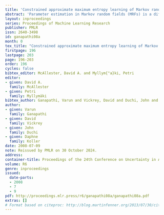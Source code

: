 ```yaml
---
title: 'Constrained approximate maximum entropy learning of Markov random fields'
abstract: 'Parameter estimation in Markov random fields (MRFs) is a difficult task, in which inference over the network is run in the inner loop of a gradient descent procedure. Replacing exact inference with approximate methods such as loopy belief propagation (LBP) can suffer from poor convergence. In this paper, we provide a different approach for combining MRF learning and Bethe approximation. We consider the dual of maximum likelihood Markov network learning — maximizing entropy with moment matching constraints — and then approximate both the objective and the constraints in the resulting optimization problem. Unlike previous work along these lines (Teh \&amp; Welling, 2003), our formulation allows parameter sharing between features in a general log-linear model, parameter regularization and conditional training. We show that piecewise training (Sutton \&amp; McCallum, 2005) is a very restricted special case of this formulation. We study two optimization strategies: one based on a single convex approximation and one that uses repeated convex approximations. We show results on several real-world networks that demonstrate that these algorithms can significantly outperform learning with loopy and piece-wise. Our results also provide a framework for analyzing the trade-offs of different relaxations of the entropy objective and of the constraints.'
layout: inproceedings
series: Proceedings of Machine Learning Research
publisher: PMLR
issn: 2640-3498
id: ganapathi08a
month: 0
tex_title: "Constrained approximate maximum entropy learning of Markov random fields"
firstpage: 196
lastpage: 203
page: 196-203
order: 196
cycles: false
bibtex_editor: McAllester, David A. and Myllym{"a}ki, Petri
editor:
- given: David A.
  family: McAllester
- given: Petri
  family: Myllymäki
bibtex_author: Ganapathi, Varun and Vickrey, David and Duchi, John and Koller, Daphne
author:
- given: Varun
  family: Ganapathi
- given: David
  family: Vickrey
- given: John
  family: Duchi
- given: Daphne
  family: Koller 
date: 2008-07-09
note: Reissued by PMLR on 30 October 2024.
address:
container-title: Proceedings of the 24th Conference on Uncertainty in Artificial Intelligence
volume: R6
genre: inproceedings
issued:
  date-parts:
  - 2008
  - 7
  - 9
pdf: http://proceedings.mlr.press/r6/ganapathi08a/ganapathi08a.pdf
extras: []
# Format based on citeproc: http://blog.martinfenner.org/2013/07/30/citeproc-yaml-for-bibliographies/
---
```

